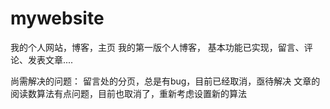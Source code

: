 # mywebsite
我的个人网站，博客，主页
我的第一版个人博客，
基本功能已实现，留言、评论、发表文章....

尚需解决的问题：
  留言处的分页，总是有bug，目前已经取消，亟待解决
  文章的阅读数算法有点问题，目前也取消了，重新考虑设置新的算法
  
